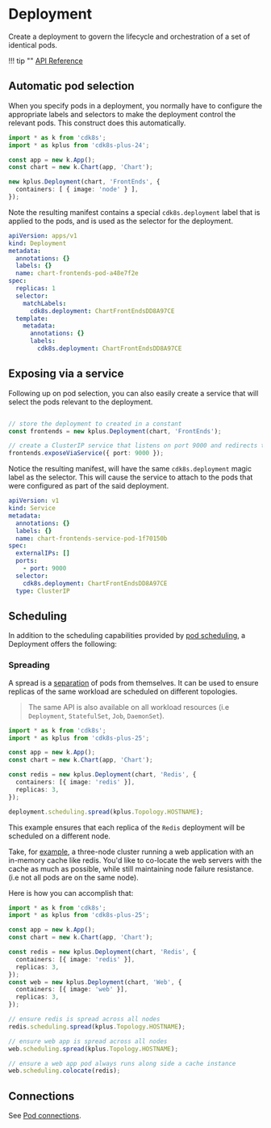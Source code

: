 # Deployment

Create a deployment to govern the lifecycle and orchestration of a set of identical pods.

!!! tip ""
    [API Reference](../../reference/cdk8s-plus-25/typescript.md#deployment)

## Automatic pod selection

When you specify pods in a deployment, you normally have to configure the appropriate labels and selectors to
make the deployment control the relevant pods. This construct does this automatically.

```typescript
import * as k from 'cdk8s';
import * as kplus from 'cdk8s-plus-24';

const app = new k.App();
const chart = new k.Chart(app, 'Chart');

new kplus.Deployment(chart, 'FrontEnds', {
  containers: [ { image: 'node' } ],
});
```

Note the resulting manifest contains a special `cdk8s.deployment` label that is applied to the pods, and is used as
the selector for the deployment.

```yaml
apiVersion: apps/v1
kind: Deployment
metadata:
  annotations: {}
  labels: {}
  name: chart-frontends-pod-a48e7f2e
spec:
  replicas: 1
  selector:
    matchLabels:
      cdk8s.deployment: ChartFrontEndsDD8A97CE
  template:
    metadata:
      annotations: {}
      labels:
        cdk8s.deployment: ChartFrontEndsDD8A97CE
```

## Exposing via a service

Following up on pod selection, you can also easily create a service that will select the pods relevant to the deployment.

```typescript

// store the deployment to created in a constant
const frontends = new kplus.Deployment(chart, 'FrontEnds');

// create a ClusterIP service that listens on port 9000 and redirects to port 9000 on the containers.
frontends.exposeViaService({ port: 9000 });
```

Notice the resulting manifest, will have the same `cdk8s.deployment` magic label as the selector.
This will cause the service to attach to the pods that were configured as part of the said deployment.

```yaml
apiVersion: v1
kind: Service
metadata:
  annotations: {}
  labels: {}
  name: chart-frontends-service-pod-1f70150b
spec:
  externalIPs: []
  ports:
    - port: 9000
  selector:
    cdk8s.deployment: ChartFrontEndsDD8A97CE
  type: ClusterIP
```

## Scheduling

In addition to the scheduling capabilities provided by [pod scheduling](./pod.md#scheduling),
a Deployment offers the following:

### Spreading

A spread is a [separation](./pod.md#pod-separation) of pods from themselves.
It can be used to ensure replicas of the same workload are scheduled on different topologies.

> The same API is also available on all workload resources (i.e `Deployment`, `StatefulSet`, `Job`, `DaemonSet`).

```ts
import * as k from 'cdk8s';
import * as kplus from 'cdk8s-plus-25';

const app = new k.App();
const chart = new k.Chart(app, 'Chart');

const redis = new kplus.Deployment(chart, 'Redis', {
  containers: [{ image: 'redis' }],
  replicas: 3,
});

deployment.scheduling.spread(kplus.Topology.HOSTNAME);
```

This example ensures that each replica of the `Redis` deployment
will be scheduled on a different node.

Take, for [example](https://kubernetes.io/docs/concepts/scheduling-eviction/assign-pod-node/#more-practical-use-cases), a three-node cluster running a web application with an in-memory cache like redis. You'd like to co-locate the web servers with the cache as much as possible, while still maintaining node failure resistance. (i.e not all pods are on the same node).

Here is how you can accomplish that:

```ts
import * as k from 'cdk8s';
import * as kplus from 'cdk8s-plus-25';

const app = new k.App();
const chart = new k.Chart(app, 'Chart');

const redis = new kplus.Deployment(chart, 'Redis', {
  containers: [{ image: 'redis' }],
  replicas: 3,
});
const web = new kplus.Deployment(chart, 'Web', {
  containers: [{ image: 'web' }],
  replicas: 3,
});

// ensure redis is spread across all nodes
redis.scheduling.spread(kplus.Topology.HOSTNAME);

// ensure web app is spread across all nodes
web.scheduling.spread(kplus.Topology.HOSTNAME);

// ensure a web app pod always runs along side a cache instance
web.scheduling.colocate(redis);
```

## Connections

See [Pod connections](./pod.md#connections).
